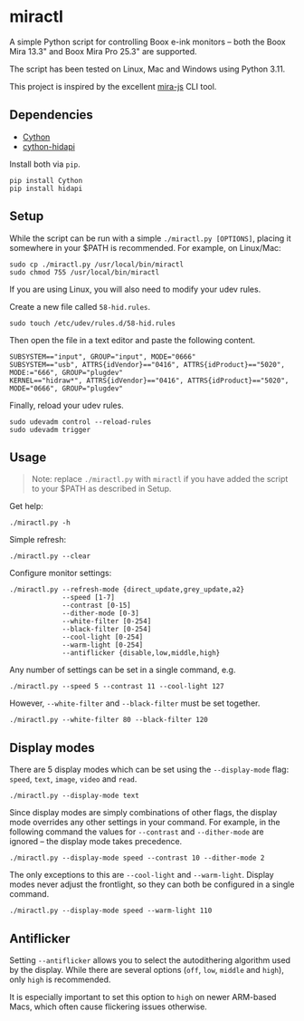 # miractl

A simple Python script for controlling Boox e-ink monitors – both the Boox Mira 13.3" and Boox Mira Pro 25.3" are supported. 

The script has been tested on Linux, Mac and Windows using Python 3.11.

This project is inspired by the excellent [mira-js](https://github.com/ipodnerd3019/mira-js) CLI tool.

## Dependencies

- [Cython](https://github.com/cython/cython)
- [cython-hidapi](https://github.com/trezor/cython-hidapi)

Install both via `pip`.

```
pip install Cython
pip install hidapi
```

## Setup

While the script can be run with a simple `./miractl.py [OPTIONS]`, placing it somewhere in your $PATH is recommended. For example, on Linux/Mac:

```
sudo cp ./miractl.py /usr/local/bin/miractl
sudo chmod 755 /usr/local/bin/miractl
```

If you are using Linux, you will also need to modify your udev rules.

Create a new file called `58-hid.rules`.

```
sudo touch /etc/udev/rules.d/58-hid.rules
```

Then open the file in a text editor and paste the following content.

```
SUBSYSTEM=="input", GROUP="input", MODE="0666"
SUBSYSTEM=="usb", ATTRS{idVendor}=="0416", ATTRS{idProduct}=="5020", MODE:="666", GROUP="plugdev"
KERNEL=="hidraw*", ATTRS{idVendor}=="0416", ATTRS{idProduct}=="5020", MODE="0666", GROUP="plugdev"
```

Finally, reload your udev rules.

```
sudo udevadm control --reload-rules
sudo udevadm trigger
```

## Usage

> Note: replace `./miractl.py` with `miractl` if you have added the script to your $PATH as described in Setup.

Get help:

```
./miractl.py -h
```

Simple refresh:

```
./miractl.py --clear
```

Configure monitor settings:

```
./miractl.py --refresh-mode {direct_update,grey_update,a2}
             --speed [1-7]
             --contrast [0-15]
             --dither-mode [0-3]
             --white-filter [0-254]
             --black-filter [0-254]
             --cool-light [0-254]
             --warm-light [0-254]
             --antiflicker {disable,low,middle,high}
```

Any number of settings can be set in a single command, e.g.

```
./miractl.py --speed 5 --contrast 11 --cool-light 127
```

However, `--white-filter` and `--black-filter` must be set together.

```
./miractl.py --white-filter 80 --black-filter 120
```

## Display modes

There are 5 display modes which can be set using the `--display-mode` flag: `speed`, `text`, `image`, `video` and `read`.

```
./miractl.py --display-mode text
```

Since display modes are simply combinations of other flags, the display mode overrides any other settings in your command. For example, in the following command the values for `--contrast` and `--dither-mode` are ignored – the display mode takes precedence.

```
./miractl.py --display-mode speed --contrast 10 --dither-mode 2
```

The only exceptions to this are `--cool-light` and `--warm-light`. Display modes never adjust the frontlight, so they can both be configured in a single command.

```
./miractl.py --display-mode speed --warm-light 110
```

## Antiflicker

Setting `--antiflicker` allows you to select the autodithering algorithm used by the display. While there are several options (`off`, `low`, `middle` and `high`), only `high` is recommended.

It is especially important to set this option to `high` on newer ARM-based Macs, which often cause flickering issues otherwise.
